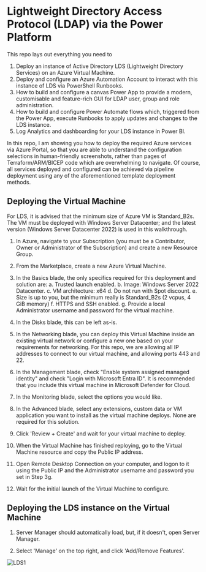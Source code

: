 # Lightweight Directory Access Protocol (LDAP) via the Power Platform  
This repo lays out everything you need to 
1) Deploy an instance of Active Directory LDS (Lightweight Directory Services) on an Azure Virtual Machine.
2) Deploy and configure an Azure Automation Account to interact with this instance of LDS via PowerShell Runbooks.
3) How to build and configure a canvas Power App to provide a modern, customisable and feature-rich GUI for LDAP user, group and role administration.
4) How to build and configure Power Automate flows which, triggered from the Power App, execute Runbooks to apply updates and changes to the LDS instance.
5) Log Analytics and dashboarding for your LDS instance in Power BI.

In this repo, I am showing you how to deploy the required Azure services via Azure Portal, so that you are able to understand the configuration selections in human-friendly screenshots, rather than pages of Terraform/ARM/BICEP code which are overwhelming to navigate. Of course, all services deployed and configured can be achieved via pipeline deployment using any of the aforementioned template deployment methods. 

## Deploying the Virtual Machine

For LDS, it is advised that the minimum size of Azure VM is Standard_B2s. The VM must be deployed with Windows Server Datacenter; and the latest version (Windows Server Datacenter 2022) is used in this walkthrough. 

1) In Azure, navigate to your Subscription (you must be a Contributor, Owner or Administrator of the Subscription) and create a new Resource Group.
2) From the Marketplace, create a new Azure Virtual Machine.
3) In the Basics blade, the only specifics required for this deployment and solution are:
    a. Trusted launch enabled.
    b. Image: Windows Server 2022 Datacenter.
    c. VM architecture: x64
    d. Do not run with Spot discount.
    e. Size is up to you, but the minimum really is Standard_B2s (2 vcpus, 4 GiB memory)
    f. HTTPS and SSH enabled.
    g. Provide a local Administrator username and password for the virtual machine. 
5) In the Disks blade, this can be left as-is.
6) In the Networking blade, you can deploy this Virtual Machine inside an existing virtual network or configure a new one based on your requirements for networking. For this repo, we are allowing all IP addresses to connect to our virtual machine, and allowing ports 443 and 22.
7) In the Management blade, check "Enable system assigned managed identity" and check "Login with Microsoft Entra ID". It is recommended that you include this virtual machine in Microsoft Defender for Cloud.
8) In the Monitoring blade, select the options you would like.
9) In the Advanced blade, select any extensions, custom data or VM application you want to install as the virtual machine deploys. None are required for this solution.
10) Click 'Review + Create' and wait for your virtual machine to deploy.

11) When the Virtual Machine has finished reploying, go to the Virtual Machine resource and copy the Public IP address. 

12) Open Remote Desktop Connection on your computer, and logon to it using the Public IP and the Administrator username and password you set in Step 3g.

13) Wait for the initial launch of the Virtual Machine to configure.

## Deploying the LDS instance on the Virtual Machine

1) Server Manager should automatically load, but, if it doesn't, open Server Manager.

2) Select 'Manage' on the top right, and click 'Add/Remove Features'.

![LDS1](/repository/assets/LDS_1.png?raw=true "LDS 1")

